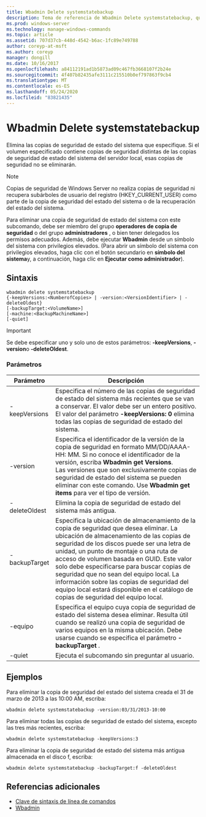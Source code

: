 ```yaml
---
title: Wbadmin Delete systemstatebackup
description: Tema de referencia de Wbadmin Delete systemstatebackup, que elimina las copias de seguridad de estado del sistema que especifique.
ms.prod: windows-server
ms.technology: manage-windows-commands
ms.topic: article
ms.assetid: 707d37cb-448d-4542-b6ac-1fc89e749788
author: coreyp-at-msft
ms.author: coreyp
manager: dongill
ms.date: 10/16/2017
ms.openlocfilehash: a84112191ad1b5873ad09c467fb3668107f2b24e
ms.sourcegitcommit: 4f407b82435afe3111c215510b0ef797863f9cb4
ms.translationtype: MT
ms.contentlocale: es-ES
ms.lasthandoff: 05/24/2020
ms.locfileid: "83821435"
---
```

# <a name="wbadmin-delete-systemstatebackup"></a>Wbadmin Delete systemstatebackup



Elimina las copias de seguridad de estado del sistema que especifique. Si el volumen especificado contiene copias de seguridad distintas de las copias de seguridad de estado del sistema del servidor local, esas copias de seguridad no se eliminarán.

> [!NOTE]
> Copias de seguridad de Windows Server no realiza copias de seguridad ni recupera subárboles de usuario del registro (HKEY_CURRENT_USER) como parte de la copia de seguridad del estado del sistema o de la recuperación del estado del sistema.

Para eliminar una copia de seguridad de estado del sistema con este subcomando, debe ser miembro del grupo **operadores de copia de seguridad** o del grupo **administradores** , o bien tener delegados los permisos adecuados. Además, debe ejecutar **Wbadmin** desde un símbolo del sistema con privilegios elevados. (Para abrir un símbolo del sistema con privilegios elevados, haga clic con el botón secundario en **símbolo del sistema**y, a continuación, haga clic en **Ejecutar como administrador**).



## <a name="syntax"></a>Sintaxis

```
wbadmin delete systemstatebackup
{-keepVersions:<NumberofCopies> | -version:<VersionIdentifier> | -deleteOldest}
[-backupTarget:<VolumeName>]
[-machine:<BackupMachineName>]
[-quiet]
```

> [!IMPORTANT]
> Se debe especificar uno y solo uno de estos parámetros: **-keepVersions**, **-version**o **-deleteOldest**.

### <a name="parameters"></a>Parámetros

|Parámetro|Descripción|
|---------|-----------|
|-keepVersions|Especifica el número de las copias de seguridad de estado del sistema más recientes que se van a conservar. El valor debe ser un entero positivo. El valor del parámetro **-keepVersions: 0** elimina todas las copias de seguridad de estado del sistema.|
|-version|Especifica el identificador de la versión de la copia de seguridad en formato MM/DD/AAAA-HH: MM. Si no conoce el identificador de la versión, escriba **Wbadmin get Versions**.</br>Las versiones que son exclusivamente copias de seguridad de estado del sistema se pueden eliminar con este comando. Use **Wbadmin get items** para ver el tipo de versión.|
|-deleteOldest|Elimina la copia de seguridad de estado del sistema más antigua.|
|-backupTarget|Especifica la ubicación de almacenamiento de la copia de seguridad que desea eliminar. La ubicación de almacenamiento de las copias de seguridad de los discos puede ser una letra de unidad, un punto de montaje o una ruta de acceso de volumen basada en GUID. Este valor solo debe especificarse para buscar copias de seguridad que no sean del equipo local. La información sobre las copias de seguridad del equipo local estará disponible en el catálogo de copias de seguridad del equipo local.|
|-equipo|Especifica el equipo cuya copia de seguridad de estado del sistema desea eliminar. Resulta útil cuando se realizó una copia de seguridad de varios equipos en la misma ubicación. Debe usarse cuando se especifica el parámetro **-backupTarget** .|
|-quiet|Ejecuta el subcomando sin preguntar al usuario.|

## <a name="examples"></a>Ejemplos

Para eliminar la copia de seguridad del estado del sistema creada el 31 de marzo de 2013 a las 10:00 AM, escriba:
```
wbadmin delete systemstatebackup -version:03/31/2013-10:00
```
Para eliminar todas las copias de seguridad de estado del sistema, excepto las tres más recientes, escriba:
```
wbadmin delete systemstatebackup -keepVersions:3
```
Para eliminar la copia de seguridad de estado del sistema más antigua almacenada en el disco f, escriba:
```
wbadmin delete systemstatebackup -backupTarget:f -deleteOldest
```

## <a name="additional-references"></a>Referencias adicionales

- [Clave de sintaxis de línea de comandos](command-line-syntax-key.md)
-   [Wbadmin](wbadmin.md)